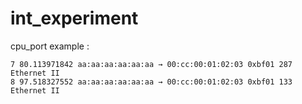 # int_experiment

cpu_port example : 
```
7 80.113971842 aa:aa:aa:aa:aa:aa → 00:cc:00:01:02:03 0xbf01 287 Ethernet II
8 97.518327552 aa:aa:aa:aa:aa:aa → 00:cc:00:01:02:03 0xbf01 133 Ethernet II

```
